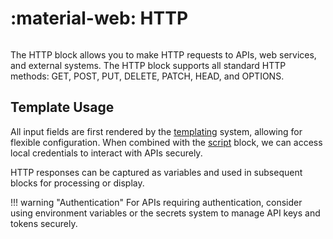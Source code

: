 # :material-web: HTTP

<figure><img src="../../../images/CleanShot 2025-02-06 at 23.45.00@2x.png" alt=""><figcaption></figcaption></figure>

The HTTP block allows you to make HTTP requests to APIs, web services, and external systems. The HTTP block supports all standard HTTP methods: GET, POST, PUT, DELETE, PATCH, HEAD, and OPTIONS.

## Template Usage

All input fields are first rendered by the [templating](../../templating.md) system, allowing for flexible configuration. When combined with the [script](../executable/script.md) block, we can access local credentials to interact with APIs securely.

HTTP responses can be captured as variables and used in subsequent blocks for processing or display.

!!! warning "Authentication"
    For APIs requiring authentication, consider using environment variables or the secrets system to manage API keys and tokens securely.
